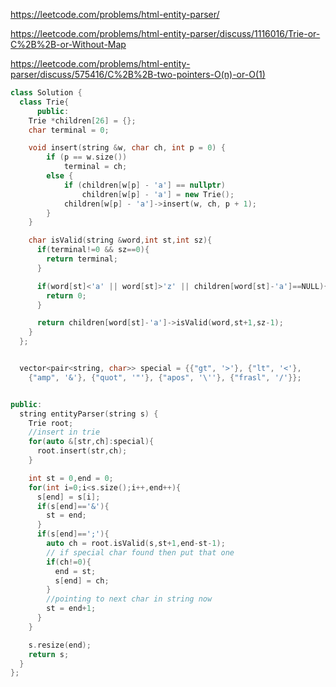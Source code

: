 https://leetcode.com/problems/html-entity-parser/

https://leetcode.com/problems/html-entity-parser/discuss/1116016/Trie-or-C%2B%2B-or-Without-Map

https://leetcode.com/problems/html-entity-parser/discuss/575416/C%2B%2B-two-pointers-O(n)-or-O(1)
``` cpp
class Solution {
  class Trie{
      public:
    Trie *children[26] = {};
    char terminal = 0;

    void insert(string &w, char ch, int p = 0) {
        if (p == w.size())
            terminal = ch;
        else {
            if (children[w[p] - 'a'] == nullptr)
                children[w[p] - 'a'] = new Trie();
            children[w[p] - 'a']->insert(w, ch, p + 1);
        }
    }

    char isValid(string &word,int st,int sz){
      if(terminal!=0 && sz==0){
        return terminal;
      }

      if(word[st]<'a' || word[st]>'z' || children[word[st]-'a']==NULL){
        return 0;
      }

      return children[word[st]-'a']->isValid(word,st+1,sz-1);
    }
  };


  vector<pair<string, char>> special = {{"gt", '>'}, {"lt", '<'},
    {"amp", '&'}, {"quot", '"'}, {"apos", '\''}, {"frasl", '/'}};


public:
  string entityParser(string s) {
    Trie root;
    //insert in trie
    for(auto &[str,ch]:special){
      root.insert(str,ch);
    }

    int st = 0,end = 0;
    for(int i=0;i<s.size();i++,end++){
      s[end] = s[i];
      if(s[end]=='&'){
        st = end;
      }
      if(s[end]==';'){
        auto ch = root.isValid(s,st+1,end-st-1);
        // if special char found then put that one
        if(ch!=0){
          end = st;
          s[end] = ch;
        }
        //pointing to next char in string now
        st = end+1;
      }
    }

    s.resize(end);
    return s;
  }
};
